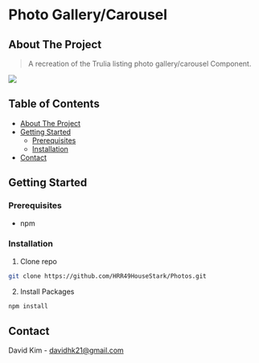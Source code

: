 # Photo Gallery/Carousel

## About The Project

> A recreation of the Trulia listing photo gallery/carousel Component.

![](FEC_GIF.gif)

## Table of Contents

* [About The Project](#about-the-project)
* [Getting Started](#getting-started)
  * [Prerequisites](#prerequisites)
  * [Installation](#installation)
* [Contact](#contact)

## Getting Started

### Prerequisites
* npm

### Installation
1. Clone repo
```sh
git clone https://github.com/HRR49HouseStark/Photos.git
```

2. Install Packages
```sh
npm install
```

## Contact
David Kim - davidhk21@gmail.com
